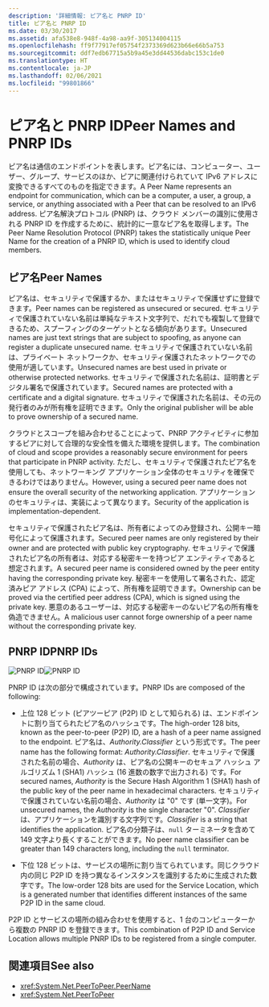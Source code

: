 ```yaml
---
description: '詳細情報: ピア名と PNRP ID'
title: ピア名と PNRP ID
ms.date: 03/30/2017
ms.assetid: afa538e8-948f-4a98-aa9f-305134004115
ms.openlocfilehash: ff9f77917ef05754f2373369d623b66e66b5a753
ms.sourcegitcommit: ddf7edb67715a5b9a45e3dd44536dabc153c1de0
ms.translationtype: HT
ms.contentlocale: ja-JP
ms.lasthandoff: 02/06/2021
ms.locfileid: "99801866"
---
```

# <a name="peer-names-and-pnrp-ids"></a><span data-ttu-id="ca72f-103">ピア名と PNRP ID</span><span class="sxs-lookup"><span data-stu-id="ca72f-103">Peer Names and PNRP IDs</span></span>

<span data-ttu-id="ca72f-104">ピア名は通信のエンドポイントを表します。ピア名には、コンピューター、ユーザー、グループ、サービスのほか、ピアに関連付けられていて IPv6 アドレスに変換できるすべてのものを指定できます。</span><span class="sxs-lookup"><span data-stu-id="ca72f-104">A Peer Name represents an endpoint for communication, which can be a computer, a user, a group, a service, or anything associated with a Peer that can be resolved to an IPv6 address.</span></span> <span data-ttu-id="ca72f-105">ピア名解決プロトコル (PNRP) は、クラウド メンバーの識別に使用される PNRP ID を作成するために、統計的に一意なピア名を取得します。</span><span class="sxs-lookup"><span data-stu-id="ca72f-105">The Peer Name Resolution Protocol (PNRP) takes the statistically unique Peer Name for the creation of a PNRP ID, which is used to identify cloud members.</span></span>  
  
## <a name="peer-names"></a><span data-ttu-id="ca72f-106">ピア名</span><span class="sxs-lookup"><span data-stu-id="ca72f-106">Peer Names</span></span>  

 <span data-ttu-id="ca72f-107">ピア名は、セキュリティで保護するか、またはセキュリティで保護せずに登録できます。</span><span class="sxs-lookup"><span data-stu-id="ca72f-107">Peer names can be registered as unsecured or secured.</span></span> <span data-ttu-id="ca72f-108">セキュリティで保護されていない名前は単純なテキスト文字列で、だれでも複製して登録できるため、スプーフィングのターゲットとなる傾向があります。</span><span class="sxs-lookup"><span data-stu-id="ca72f-108">Unsecured names are just text strings that are subject to spoofing, as anyone can register a duplicate unsecured name.</span></span> <span data-ttu-id="ca72f-109">セキュリティで保護されていない名前は、プライベート ネットワークか、セキュリティ保護されたネットワークでの使用が適しています。</span><span class="sxs-lookup"><span data-stu-id="ca72f-109">Unsecured names are best used in private or otherwise protected networks.</span></span> <span data-ttu-id="ca72f-110">セキュリティで保護された名前は、証明書とデジタル署名で保護されています。</span><span class="sxs-lookup"><span data-stu-id="ca72f-110">Secured names are protected with a certificate and a digital signature.</span></span> <span data-ttu-id="ca72f-111">セキュリティで保護された名前は、その元の発行者のみが所有権を証明できます。</span><span class="sxs-lookup"><span data-stu-id="ca72f-111">Only the original publisher will be able to prove ownership of a secured name.</span></span>  
  
 <span data-ttu-id="ca72f-112">クラウドとスコープを組み合わせることによって、PNRP アクティビティに参加するピアに対して合理的な安全性を備えた環境を提供します。</span><span class="sxs-lookup"><span data-stu-id="ca72f-112">The combination of cloud and scope provides a reasonably secure environment for peers that participate in PNRP activity.</span></span> <span data-ttu-id="ca72f-113">ただし、セキュリティで保護されたピア名を使用しても、ネットワーキング アプリケーション全体のセキュリティを確保できるわけではありません。</span><span class="sxs-lookup"><span data-stu-id="ca72f-113">However, using a secured peer name does not ensure the overall security of the networking application.</span></span> <span data-ttu-id="ca72f-114">アプリケーションのセキュリティは、実装によって異なります。</span><span class="sxs-lookup"><span data-stu-id="ca72f-114">Security of the application is implementation-dependent.</span></span>  
  
 <span data-ttu-id="ca72f-115">セキュリティで保護されたピア名は、所有者によってのみ登録され、公開キー暗号化によって保護されます。</span><span class="sxs-lookup"><span data-stu-id="ca72f-115">Secured peer names are only registered by their owner and are protected with public key cryptography.</span></span> <span data-ttu-id="ca72f-116">セキュリティで保護されたピア名の所有者は、対応する秘密キーを持つピア エンティティであると想定されます。</span><span class="sxs-lookup"><span data-stu-id="ca72f-116">A secured peer name is considered owned by the peer entity having the corresponding private key.</span></span> <span data-ttu-id="ca72f-117">秘密キーを使用して署名された、認定済みピア アドレス (CPA) によって、所有権を証明できます。</span><span class="sxs-lookup"><span data-stu-id="ca72f-117">Ownership can be proved via the certified peer address (CPA), which is signed using the private key.</span></span> <span data-ttu-id="ca72f-118">悪意のあるユーザーは、対応する秘密キーのないピア名の所有権を偽造できません。</span><span class="sxs-lookup"><span data-stu-id="ca72f-118">A malicious user cannot forge ownership of a peer name without the corresponding private key.</span></span>  
  
## <a name="pnrp-ids"></a><span data-ttu-id="ca72f-119">PNRP ID</span><span class="sxs-lookup"><span data-stu-id="ca72f-119">PNRP IDs</span></span>  

 <span data-ttu-id="ca72f-120">![PNRP ID](./media/fdc9e8a0-4a1c-488d-a019-bc3a1973220c.gif "fdc9e8a0-4a1c-488d-a019-bc3a1973220c")</span><span class="sxs-lookup"><span data-stu-id="ca72f-120">![PNRP ID](./media/fdc9e8a0-4a1c-488d-a019-bc3a1973220c.gif "fdc9e8a0-4a1c-488d-a019-bc3a1973220c")</span></span>  
  
 <span data-ttu-id="ca72f-121">PNRP ID は次の部分で構成されています。</span><span class="sxs-lookup"><span data-stu-id="ca72f-121">PNRP IDs are composed of the following:</span></span>  
  
- <span data-ttu-id="ca72f-122">上位 128 ビット (ピアツーピア (P2P) ID として知られる) は、エンドポイントに割り当てられたピア名のハッシュです。</span><span class="sxs-lookup"><span data-stu-id="ca72f-122">The high-order 128 bits, known as the peer-to-peer (P2P) ID, are a hash of a peer name assigned to the endpoint.</span></span> <span data-ttu-id="ca72f-123">ピア名は、*Authority.Classifier* という形式です。</span><span class="sxs-lookup"><span data-stu-id="ca72f-123">The peer name has the following format: *Authority.Classifier*.</span></span> <span data-ttu-id="ca72f-124">セキュリティで保護された名前の場合、*Authority* は、ピア名の公開キーのセキュア ハッシュ アルゴリズム 1 (SHA1) ハッシュ (16 進数の数字で出力される) です。</span><span class="sxs-lookup"><span data-stu-id="ca72f-124">For secured names, *Authority* is the Secure Hash Algorithm 1 (SHA1) hash of the public key of the peer name in hexadecimal characters.</span></span> <span data-ttu-id="ca72f-125">セキュリティで保護されていない名前の場合、*Authority* は "0" です (単一文字)。</span><span class="sxs-lookup"><span data-stu-id="ca72f-125">For unsecured names, the *Authority* is the single character "0".</span></span> <span data-ttu-id="ca72f-126">*Classifier* は、アプリケーションを識別する文字列です。</span><span class="sxs-lookup"><span data-stu-id="ca72f-126">*Classifier* is a string that identifies the application.</span></span> <span data-ttu-id="ca72f-127">ピア名の分類子は、`null` ターミネータを含めて 149 文字より長くすることができます。</span><span class="sxs-lookup"><span data-stu-id="ca72f-127">No peer name classifier can be greater than 149 characters long, including the `null` terminator.</span></span>  
  
- <span data-ttu-id="ca72f-128">下位 128 ビットは、サービスの場所に割り当てられています。同じクラウド内の同じ P2P ID を持つ異なるインスタンスを識別するために生成された数字です。</span><span class="sxs-lookup"><span data-stu-id="ca72f-128">The low-order 128 bits are used for the Service Location, which is a generated number that identifies different instances of the same P2P ID in the same cloud.</span></span>  
  
 <span data-ttu-id="ca72f-129">P2P ID とサービスの場所の組み合わせを使用すると、1 台のコンピューターから複数の PNRP ID を登録できます。</span><span class="sxs-lookup"><span data-stu-id="ca72f-129">This combination of P2P ID and Service Location allows multiple PNRP IDs to be registered from a single computer.</span></span>  
  
## <a name="see-also"></a><span data-ttu-id="ca72f-130">関連項目</span><span class="sxs-lookup"><span data-stu-id="ca72f-130">See also</span></span>

- <xref:System.Net.PeerToPeer.PeerName>
- <xref:System.Net.PeerToPeer>
